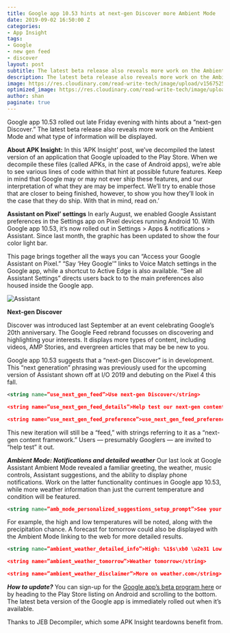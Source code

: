 ```yaml
---
title: Google app 10.53 hints at next-gen Discover more Ambient Mode
date: 2019-09-02 16:50:00 Z
categories:
- App Insight
tags:
- Google
- new gen feed
- discover
layout: post
subtitle: The latest beta release also reveals more work on the Ambient Mode.
description: The latest beta release also reveals more work on the Ambient Mode.
image: https://res.cloudinary.com/read-write-tech/image/upload/v1567525447/APK-Insight-Google-App-10-53_vzbt6x.webp
optimized_image: https://res.cloudinary.com/read-write-tech/image/upload/c_scale,h_200,w_380/APK-Insight-Google-App-10-53_vzbt6x.webp
author: shan
paginate: true
---
```


Google app 10.53 rolled out late Friday evening with hints about a “next-gen Discover.” The latest beta release also reveals more work on the Ambient Mode and what type of information will be displayed.

**About APK Insight:** In this ‘APK Insight’ post, we’ve decompiled the latest version of an application that Google uploaded to the Play Store. When we decompile these files (called APKs, in the case of Android apps), we’re able to see various lines of code within that hint at possible future features. Keep in mind that Google may or may not ever ship these features, and our interpretation of what they are may be imperfect. We’ll try to enable those that are closer to being finished, however, to show you how they’ll look in the case that they do ship. With that in mind, read on.’

**Assistant on Pixel’ settings**
In early August, we enabled Google Assistant preferences in the Settings app on Pixel devices running Android 10. With Google app 10.53, it’s now rolled out in Settings > Apps & notifications > Assistant. Since last month, the graphic has been updated to show the four color light bar.

This page brings together all the ways you can “Access your Google Assistant on Pixel.” “Say ‘Hey Google'” links to Voice Match settings in the Google app, while a shortcut to Active Edge is also available. “See all Assistant Settings” directs users back to to the main preferences also housed inside the Google app.

![Assistant](https://res.cloudinary.com/read-write-tech/image/upload/v1567525577/google-app-10-53-assistant-on-pixel-settings_y2r85i.webp)

**Next-gen Discover**

Discover was introduced last September at an event celebrating Google’s 20th anniversary. The Google Feed rebrand focusses on discovering and highlighting your interests. It displays more types of content, including videos, AMP Stories, and evergreen articles that may be be new to you.

Google app 10.53 suggests that a “next-gen Discover” is in development. This “next generation” phrasing was previously used for the upcoming version of Assistant shown off at I/O 2019 and debuting on the Pixel 4 this fall.

```xml
<string name=”use_next_gen_feed”>Use next-gen Discover</string>

<string name=”use_next_gen_feed_details”>Help test our next-gen content framework</string>

<string name=”use_next_gen_feed_preference”>use_next_gen_feed_preference</string>
```

This new iteration will still be a “feed,” with strings referring to it as a “next-gen content framework.” Users — presumably Googlers — are invited to “help test” it out.

***Ambient Mode: Notifications and detailed weather***
Our last look at Google Assistant Ambient Mode revealed a familiar greeting, the weather, music controls, Assistant suggestions, and the ability to display phone notifications. Work on the latter functionality continues in Google app 10.53, while more weather information than just the current temperature and condition will be featured.

```xml
<string name=”amb_mode_personalized_suggestions_setup_prompt”>See your notifications in Ambient Mode.</string>
```

For example, the high and low temperatures will be noted, along with the precipitation chance. A forecast for tomorrow could also be displayed with the Ambient Mode linking to the web for more detailed results.

```xml
<string name=”ambient_weather_detailed_info”>High: %1$s\xb0 \u2e31 Low: %2$s\xb0 \u2e31 Precip: %3$s%%</string>

<string name=”ambient_weather_tomorrow”>Weather tomorrow</string>

<string name=”ambient_weather_disclaimer”>More on weather.com</string>
```

***How to update?***
You can sign-up for the [Google app’s beta program here](https://play.google.com/apps/testing/com.google.android.googlequicksearchbox) or by heading to the Play Store listing on Android and scrolling to the bottom. The latest beta version of the Google app is immediately rolled out when it’s available.

Thanks to JEB Decompiler, which some APK Insight teardowns benefit from.
